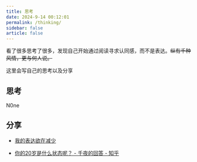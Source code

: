 ```yaml
---
title: 思考
date: 2024-9-14 00:12:01
permalink: /thinking/
sidebar: false
article: false
---
```


看了很多思考了很多，发现自己开始通过阅读寻求认同感，而不是表达。~~纵有千种风情，更与何人说。~~

这里会写自己的思考以及分享

## 思考

N0ne


## 分享

- [我的表达欲在减少](https://zu1k.com/posts/thinking/low-desire-of-expression/)

- [你的20岁是什么状态呢？ - 千夜的回答 - 知乎](https://www.zhihu.com/question/382029543/answer/2905680892)